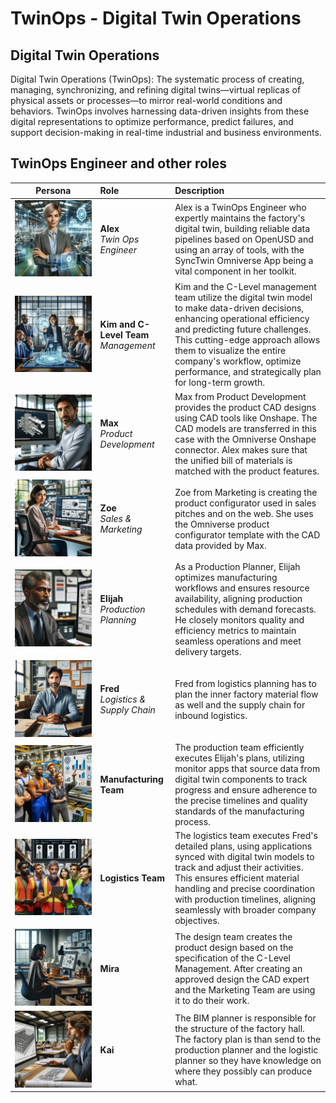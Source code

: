 # TwinOps - Digital Twin Operations

## Digital Twin Operations

Digital Twin Operations (TwinOps): The systematic process of creating, managing, synchronizing, and refining digital twins—virtual replicas of physical assets or processes—to mirror real-world conditions and behaviors. TwinOps involves harnessing data-driven insights from these digital representations to optimize performance, predict failures, and support decision-making in real-time industrial and business environments.

## TwinOps Engineer and other roles 




| Persona | Role | Description |
|:----:|:--------|:------------|
|![Alex](assets/twinops_engineer_alex.png)| **Alex** <br/> *Twin Ops Engineer* | Alex is a TwinOps Engineer who expertly maintains the factory's digital twin, building reliable data pipelines based on OpenUSD and using an array of tools, with the SyncTwin Omniverse App being a vital component in her toolkit.|
|![CEO](assets/ceo_management_kim.png)| **Kim and C-Level Team** <br/> *Management* | Kim and the C-Level management team utilize the digital twin model to make data-driven decisions, enhancing operational efficiency and predicting future challenges. This cutting-edge approach allows them to visualize the entire company's workflow, optimize performance, and strategically plan for long-term growth.|
|![Max](assets/cad_engineer_max.png)| **Max** <br/> *Product Development*  |  Max from Product Development provides the product CAD designs using CAD tools like Onshape. The CAD models are transferred in this case with the Omniverse Onshape connector. Alex makes sure that the unified bill of materials is matched with the product features.  |
|![Zoe](assets/sales_marketing_zoe.png)| **Zoe** <br/> *Sales & Marketing*  | Zoe from Marketing is creating the product configurator used in sales pitches and on the web. She uses the Omniverse product configurator template with the CAD data provided by Max. |
|![Elijah](assets/production_planner_eliah.png)| **Elijah** <br/> *Production Planning*  | As a Production Planner, Elijah optimizes manufacturing workflows and ensures resource availability, aligning production schedules with demand forecasts. He closely monitors quality and efficiency metrics to maintain seamless operations and meet delivery targets. |
|![Fred](assets/logistics_planner_fred.png)| **Fred** <br/> *Logistics & Supply Chain*  |  Fred from logistics planning has to plan the inner factory material flow as well and the supply chain for inbound logistics. |
|![Manufacturing](assets/manufacturing_team.png)|  **Manufacturing Team**  | The production team efficiently executes Elijah's plans, utilizing monitor apps that source data from digital twin components to track progress and ensure adherence to the precise timelines and quality standards of the manufacturing process. |
|![Logistics](assets/logistics_team.png)|  **Logistics Team**  | The logistics team executes Fred's detailed plans, using applications synced with digital twin models to track and adjust their activities. This ensures efficient material handling and precise coordination with production timelines, aligning seamlessly with broader company objectives. |
|![Design](assets/design_mira.png)|  **Mira**  | The design team creates the product design based on the specification of the C-Level Management. After creating an approved design the CAD expert and the Marketing Team are using it to do their work. |
|![BIM](assets/bim_kai.png)|  **Kai**  | The BIM planner is responsible for the structure of the factory hall. The factory plan is than send to the production planner and the logistic planner so they have knowledge on where they possibly can produce what. |




